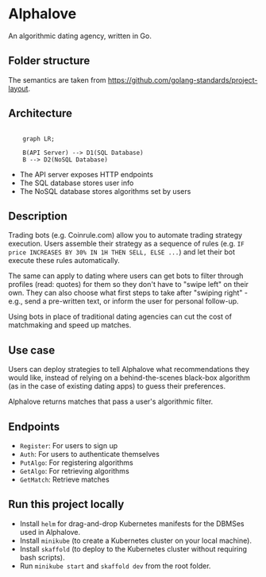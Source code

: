 # Alphalove
An algorithmic dating agency, written in Go.

## Folder structure
The semantics are taken from https://github.com/golang-standards/project-layout.

## Architecture

```mermaid

    graph LR;
    
    B(API Server) --> D1(SQL Database)
    B --> D2(NoSQL Database)
```
- The API server exposes HTTP endpoints
- The SQL database stores user info
- The NoSQL database stores algorithms set by users
  

## Description
Trading bots (e.g. Coinrule.com) allow you to automate trading strategy execution. Users assemble their strategy as a sequence of rules (e.g. `IF price INCREASES BY 30% IN 1H THEN SELL, ELSE ...`) and let their bot execute these rules automatically. 

The same can apply to dating where users can get bots to filter through profiles (read: quotes) for them so they don't have to "swipe left" on their own. They can also choose what first steps to take after "swiping right" - e.g., send a pre-written text, or inform the user for personal follow-up.

Using bots in place of traditional dating agencies can cut the cost of matchmaking and speed up matches.

## Use case
Users can deploy strategies to tell Alphalove what recommendations they would like, instead of relying on a behind-the-scenes black-box algorithm (as in the case of existing dating apps) to guess their preferences.

Alphalove returns matches that pass a user's algorithmic filter.

## Endpoints
- `Register`: For users to sign up
- `Auth`: For users to authenticate themselves
- `PutAlgo`: For registering algorithms
- `GetAlgo`: For retrieving algorithms
- `GetMatch`: Retrieve matches

## Run this project locally
- Install `helm` for drag-and-drop Kubernetes manifests for the DBMSes used in Alphalove. 
- Install `minikube` (to create a Kubernetes cluster on your local machine).
- Install `skaffold` (to deploy to the Kubernetes cluster without requiring bash scripts).
- Run `minikube start` and `skaffold dev` from the root folder.